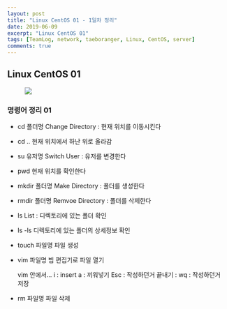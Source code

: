 ```yaml
---
layout: post
title: "Linux CentOS 01 - 1일차 정리"
date: 2019-06-09
excerpt: "Linux CentOS 01"
tags: [TeamLog, network, taeboranger, Linux, CentOS, server]
comments: true
---
```


## Linux CentOS 01

<figure class="half">
    <img src="https://encrypted-tbn0.gstatic.com/images?q=tbn:ANd9GcShjlo6GOsy6uGte8st72pBz2nwJpJX9KvH4ATvSnMbmBS-T_PguA">
</figure>


### 명령어 정리 01

* cd 폴더명
Change Directory : 현재 위치를 이동시킨다

* cd ..
현재 위치에서 하난 위로 올라감

* su 유저명
Switch User : 유저를 변경한다

* pwd
현재 위치를 확인한다

* mkdir 폴더명
Make Directory : 폴더를 생성한다

* rmdir 폴더명
Remvoe Directory : 폴더를 삭제한다

* ls
List : 디렉토리에 있는 폴더 확인

* ls -ls
디렉토리에 있는 폴더의 상세정보 확인

* touch 파일명
파일 생성

* vim 파일명
빔 편집기로 파일 열기

  vim 안에서...
  i : insert
  a : 끼워넣기
  Esc : 작성하던거 끝내기
  : wq : 작성하던거 저장


* rm 파일명
파일 삭제
